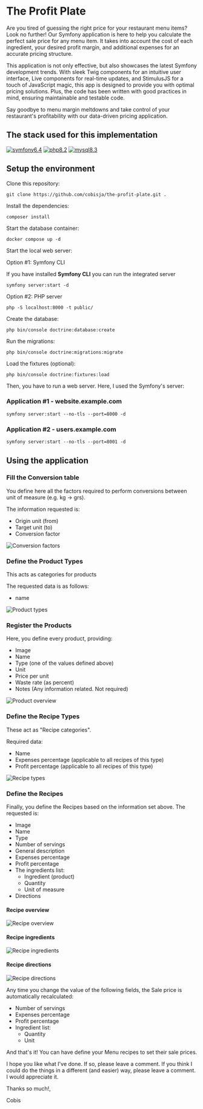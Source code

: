 # The Profit Plate

Are you tired of guessing the right price for your restaurant menu items? Look
no further! Our Symfony application is here to help you calculate the perfect
sale price for any menu item. It takes into account the cost of each ingredient,
your desired profit margin, and additional expenses for an accurate pricing
structure.

This application is not only effective, but also showcases the latest Symfony
development trends. With sleek Twig components for an intuitive user interface,
Live components for real-time updates, and StimulusJS for a touch of JavaScript
magic, this app is designed to provide you with optimal pricing solutions. Plus,
the code has been written with good practices in mind, ensuring maintainable and
testable code.

Say goodbye to menu margin meltdowns and take control of your restaurant's 
profitability with our data-driven pricing application.

## The stack used for this implementation
[![symfony6.4](https://img.shields.io/badge/Symfony-6.4-brightgreen.svg)]()
[![php8.2](https://img.shields.io/badge/php-8.2-purple)]()
[![mysql8.3](https://img.shields.io/badge/MySQL-8.3-blue.svg)]()

## Setup the environment

Clone this repository:
```shell
git clone https://github.com/cobisja/the-profit-plate.git .
```

Install the dependencies:
```shell
composer install
```
Start the database container:
```shell
docker compose up -d
```
Start the local web server:

Option #1: Symfony CLI

If you have installed **Symfony CLI** you can run the integrated server
```shell
symfony server:start -d
```

Option #2: PHP server
```shell
php -S localhost:8000 -t public/
```

Create the database:
```shell
php bin/console doctrine:database:create
```

Run the migrations:
```shell
php bin/console doctrine:migrations:migrate
```

Load the fixtures (optional):
```shell
php bin/console doctrine:fixtures:load
```

Then, you have to run a web server. Here, I used the Symfony's server:

### Application #1 - website.example.com
```shell
symfony server:start --no-tls --port=8000 -d
```

### Application #2 - users.example.com
```shell
symfony server:start --no-tls --port=8001 -d
```

## Using the application

### Fill the Conversion table

You define here all the factors required to perform conversions between unit of
measure (e.g. kg -> grs).

The information requested is:

* Origin unit (from)
* Target unit (to)
* Conversion factor

![Conversion factors](img/conversion-factors.png)

### Define the Product Types
This acts as categories for products

The requested data is as follows:

* name

![Product types](img/product-types.png)

### Register the Products

Here, you define every product, providing:

* Image
* Name
* Type (one of the values defined above)
* Unit
* Price per unit
* Waste rate (as percent)
* Notes (Any information related. Not required)

![Product overview](img/edit-product.png)

### Define the Recipe Types
These act as "Recipe categories".

Required data:

* Name
* Expenses percentage (applicable to all recipes of this type)
* Profit percentage (applicable to all recipes of this type)

![Recipe types](img/recipe-types.png)

### Define the Recipes
Finally, you define the Recipes based on the information set above. The
requested is:

* Image
* Name
* Type
* Number of servings
* General description
* Expenses percentage
* Profit percentage
* The ingredients list:
  * Ingredient (product)
  * Quantity
  * Unit of measure
* Directions

#### Recipe overview
![Recipe overview](img/recipe-overview.png)

#### Recipe ingredients
![Recipe ingredients](img/recipe-ingredients.png)

#### Recipe directions
![Recipe directions](img/recipe-directions.png)

Any time you change the value of the following fields, the Sale price is automatically
recalculated:

* Number of servings
* Expenses percentage
* Profit percentage
* Ingredient list:
  * Quantity
  * Unit 

And that's it! You can have define your Menu recipes to set their sale prices.

I hope you like what I've done. If so, please leave a comment. If you think I could do the things
in a different (and easier) way, please leave a comment. I would appreciate it.

Thanks so much!,

Cobis

